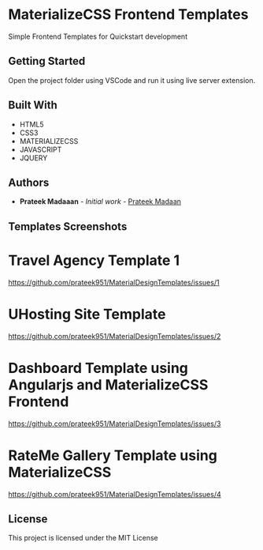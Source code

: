 # MaterializeCSS Frontend Templates

Simple Frontend Templates for Quickstart development

## Getting Started

Open the project folder using VSCode and run it using live server extension.


## Built With

* HTML5
* CSS3
* MATERIALIZECSS
* JAVASCRIPT
* JQUERY

## Authors

* **Prateek Madaaan** - *Initial work* - [Prateek Madaan](https://github.com/prateek951)

## Templates Screenshots 

# Travel Agency Template 1 

https://github.com/prateek951/MaterialDesignTemplates/issues/1

# UHosting Site Template 

https://github.com/prateek951/MaterialDesignTemplates/issues/2

# Dashboard Template using Angularjs and MaterializeCSS Frontend

https://github.com/prateek951/MaterialDesignTemplates/issues/3

# RateMe Gallery Template using MaterializeCSS

https://github.com/prateek951/MaterialDesignTemplates/issues/4

## License

This project is licensed under the MIT License 
